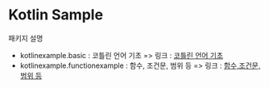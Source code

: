 # Kotlin Sample

패키지 설명

- kotlinexample.basic : 코틀린 언어 기초
=> 링크 : [코틀린 언어 기초](https://github.com/sangki930/Kotlin/tree/main/KotlinExample/src/main/kotlin/kotlinexample/basic)
- kotlinexample.functionexample : 함수, 조건문, 범위 등
=> 링크 : [함수,조건문, 범위 등](https://github.com/sangki930/Kotlin/tree/main/KotlinExample/src/main/kotlin/kotlinexample/functionexample)
